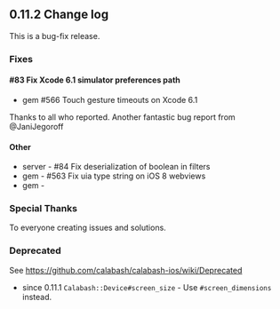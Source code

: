 ## 0.11.2 Change log

This is a bug-fix release.

### Fixes

#### #83 Fix Xcode 6.1 simulator preferences path

* gem #566 Touch gesture timeouts on Xcode 6.1 

Thanks to all who reported. Another fantastic bug report from @JaniJegoroff

#### Other

* server - #84 Fix deserialization of boolean in filters
* gem - #563 Fix uia type string on iOS 8 webviews
* gem -

### Special Thanks

To everyone creating issues and solutions.

### Deprecated

See https://github.com/calabash/calabash-ios/wiki/Deprecated

* since 0.11.1 `Calabash::Device#screen_size` - Use `#screen_dimensions` instead.